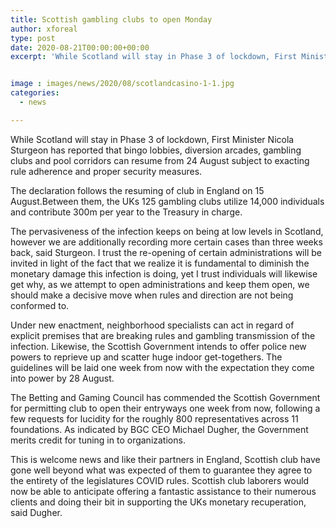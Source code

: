 ```yaml
---
title: Scottish gambling clubs to open Monday
author: xforeal 
type: post
date: 2020-08-21T00:00:00+00:00
excerpt: 'While Scotland will stay in Phase 3 of lockdown, First Minister Nicola Sturgeon has reported that bingo lobbies, diversion arcades, gambling clubs and pool corridors can resume from 24 August subject to exacting rule adherence and proper security measures '


image : images/news/2020/08/scotlandcasino-1-1.jpg
categories:
  - news

---
```

While Scotland will stay in Phase 3 of lockdown, First Minister Nicola Sturgeon has reported that bingo lobbies, diversion arcades, gambling clubs and pool corridors can resume from 24 August subject to exacting rule adherence and proper security measures. 

The declaration follows the resuming of club in England on 15 August.Between them, the UKs 125 gambling clubs utilize 14,000 individuals and contribute 300m per year to the Treasury in charge. 

The pervasiveness of the infection keeps on being at low levels in Scotland, however we are additionally recording more certain cases than three weeks back, said Sturgeon. I trust the re-opening of certain administrations will be invited in light of the fact that we realize it is fundamental to diminish the monetary damage this infection is doing, yet I trust individuals will likewise get why, as we attempt to open administrations and keep them open, we should make a decisive move when rules and direction are not being conformed to. 

Under new enactment, neighborhood specialists can act in regard of explicit premises that are breaking rules and gambling transmission of the infection. Likewise, the Scottish Government intends to offer police new powers to reprieve up and scatter huge indoor get-togethers. The guidelines will be laid one week from now with the expectation they come into power by 28 August. 

The Betting and Gaming Council has commended the Scottish Government for permitting club to open their entryways one week from now, following a few requests for lucidity for the roughly 800 representatives across 11 foundations. As indicated by BGC CEO Michael Dugher, the Government merits credit for tuning in to organizations. 

This is welcome news and like their partners in England, Scottish club have gone well beyond what was expected of them to guarantee they agree to the entirety of the legislatures COVID rules. Scottish club laborers would now be able to anticipate offering a fantastic assistance to their numerous clients and doing their bit in supporting the UKs monetary recuperation, said Dugher.